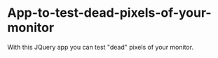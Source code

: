# App-to-test-dead-pixels-of-your-monitor
With this JQuery app you can  test "dead" pixels of your monitor.
